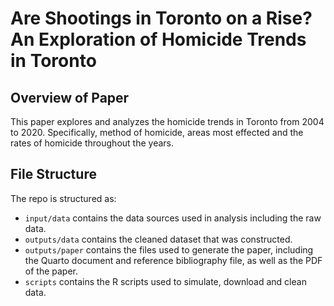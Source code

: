 # Are Shootings in Toronto on a Rise? An Exploration of Homicide Trends in Toronto

## Overview of Paper

This paper explores and analyzes the homicide trends in Toronto from 2004 to 2020. Specifically, method of homicide,
areas most effected and the rates of homicide throughout the years.

## File Structure

The repo is structured as:

-   `input/data` contains the data sources used in analysis including the raw data.
-   `outputs/data` contains the cleaned dataset that was constructed.
-   `outputs/paper` contains the files used to generate the paper, including the Quarto document and reference bibliography file, as well as the PDF of the paper. 
-   `scripts` contains the R scripts used to simulate, download and clean data.
